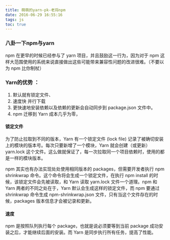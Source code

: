 ```yaml
---
title: 萌萌的yarn-pk-老将npm
date: 2016-06-29 16:55:16
tags: js
toc: true
---
```



### 八卦一下npm与yarn
npm 在更早的时候已经参与了 yarn 项目，并且鼓励这一行为，因为对于 npm 这样大范围使用的系统来说直接做出这些可能带来兼容性问题的改进很难。（不要以为 npm 比你制杖）

### Yarn的优势 ：
1. 默认就有锁定文件、
2. 速度快 并行下载  
3. 更快速地安装依赖以及依赖的更新会自动同步到 package.json 文件中。
4. npm 迁移到 Yarn 成本几乎为零，



#### 锁定文件
为了防止拉取到不同的版本，Yarn 有一个锁定文件 (lock file) 记录了被确切安装上的模块的版本号。每次只要新增了一个模块，Yarn 就会创建（或更新）yarn.lock 这个文件。这么做就保证了，每一次拉取同一个项目依赖时，使用的都是一样的模块版本。

npm 其实也有办法实现处处使用相同版本的 packages，但需要开发者执行 npm shrinkwrap 命令。这个命令将会生成一个锁定文件，在执行 npm install 的时候，该锁定文件会先被读取，和 Yarn 读取 yarn.lock 文件一个道理。npm 和 Yarn 两者的不同之处在于，Yarn 默认会生成这样的锁定文件，而 npm 要通过 shrinkwrap 命令生成 npm-shrinkwrap.json 文件，只有当这个文件存在的时候，packages 版本信息才会被记录和更新。

#### 速度
npm 是按照队列执行每个 package，也就是说必须要等到当前 package 成功安装之后，才能继续后面的安装。而 Yarn 是同步执行所有任务，提高了性能。

